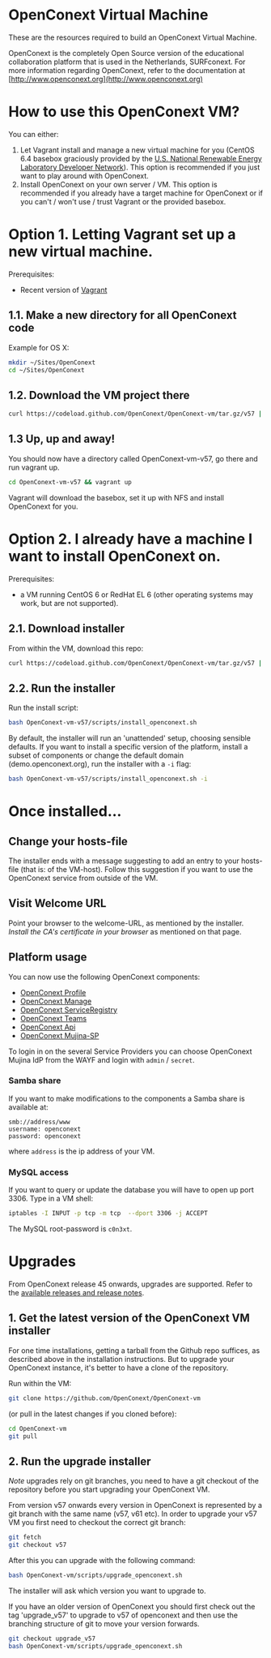 # OpenConext Virtual Machine

These are the resources required to build an OpenConext Virtual Machine.

OpenConext is the completely Open Source version of the educational collaboration platform that is used in the Netherlands, SURFconext.
For more information regarding OpenConext, refer to the documentation at [http://www.openconext.org](http://www.openconext.org)

# How to use this OpenConext VM?

You can either:

1.  Let Vagrant install and manage a new virtual machine for you (CentOS 6.4 basebox graciously provided by the
[U.S. National Renewable Energy Laboratory Developer Network](http://developer.nrel.gov/)). This option is recommended if you just want to play around with OpenConext. 
2.  Install OpenConext on your own server / VM. This option is recommended if you already have a target machine for OpenConext or if you can't / won't use / trust Vagrant or the provided basebox.

# Option 1. Letting Vagrant set up a new virtual machine.

Prerequisites:
* Recent version of [Vagrant](https://www.vagrantup.com)

## 1.1. Make a new directory for all OpenConext code

Example for OS X:
```bash
mkdir ~/Sites/OpenConext
cd ~/Sites/OpenConext
```

## 1.2. Download the VM project there
```bash
curl https://codeload.github.com/OpenConext/OpenConext-vm/tar.gz/v57 | tar zxv
```

## 1.3 Up, up and away!
You should now have a directory called OpenConext-vm-v57, go there and run vagrant up.
```bash
cd OpenConext-vm-v57 && vagrant up
```

Vagrant will download the basebox, set it up with NFS and install OpenConext for you.

# Option 2. I already have a machine I want to install OpenConext on.
Prerequisites:
* a VM running CentOS 6 or RedHat EL 6 (other operating systems may work, but are not supported).

## 2.1. Download installer
From within the VM, download this repo:

```bash
curl https://codeload.github.com/OpenConext/OpenConext-vm/tar.gz/v57 | tar zx
```

## 2.2. Run the installer
Run the install script:

```bash
bash OpenConext-vm-v57/scripts/install_openconext.sh
```

By default, the installer will run an 'unattended' setup, choosing sensible defaults.
If you want to install a specific version of the platform, install a subset of components or change the default domain (demo.openconext.org), run the installer with a ````-i```` flag:

```bash
bash OpenConext-vm-v57/scripts/install_openconext.sh -i
```

# Once installed...

## Change your hosts-file
The installer ends with a message suggesting to add an entry to your hosts-file (that is: of the VM-host).
Follow this suggestion if you want to use the OpenConext service from outside of the VM.

## Visit Welcome URL
Point your browser to the welcome-URL, as mentioned by the installer.
_Install the CA's certificate in your browser_ as mentioned on that page.


## Platform usage

You can now use the following OpenConext components:

* [OpenConext Profile](https://profile.demo.openconext.org)
* [OpenConext Manage](https://manage.demo.openconext.org)
* [OpenConext ServiceRegistry](https://serviceregistry.demo.openconext.org)
* [OpenConext Teams](https://teams.demo.openconext.org)
* [OpenConext Api](https://api.demo.openconext.org/v1/test)
* [OpenConext Mujina-SP](https://mujina-sp.demo.openconext.org)

To login in on the several Service Providers you can choose OpenConext Mujina IdP from the WAYF and login with ``admin`` / ``secret``.

### Samba share
If you want to make modifications to the components a Samba share is available at:

    smb://address/www
    username: openconext
    password: openconext

where ``address`` is the ip address of your VM.

### MySQL access
If you want to query or update the database you will have to open up port 3306. Type in a VM shell:

```bash
iptables -I INPUT -p tcp -m tcp  --dport 3306 -j ACCEPT
```

The MySQL root-password is ``c0n3xt``.

# Upgrades

From OpenConext release 45 onwards, upgrades are supported. Refer to the [available releases and release notes](https://wiki.surfnetlabs.nl/display/OpenConext/Releases).

## 1. Get the latest version of the OpenConext VM installer

For one time installations, getting a tarball from the Github repo suffices, as described above in the installation instructions.
But to upgrade your OpenConext instance, it's better to have a clone of the repository.

Run within the VM:

```bash
git clone https://github.com/OpenConext/OpenConext-vm
```

(or pull in the latest changes if you cloned before):

```bash
cd OpenConext-vm
git pull
```

## 2. Run the upgrade installer
*Note* upgrades rely on git branches, you need to have a git checkout of the repository before you start upgrading your OpenConext VM.

From version v57 onwards every version in OpenConext is represented by a git branch with the same name (v57, v61 etc). In order to upgrade your v57 VM you first need to checkout the correct git branch:

```bash
git fetch
git checkout v57
```

After this you can upgrade with the following command:

```bash
bash OpenConext-vm/scripts/upgrade_openconext.sh
```

The installer will ask which version you want to upgrade to.

If you have an older version of OpenConext you should first check out the tag 'upgrade_v57' to upgrade to v57 of openconext and then use the branching
structure of git to move your version forwards.

```bash
git checkout upgrade_v57
bash OpenConext-vm/scripts/upgrade_openconext.sh
```

